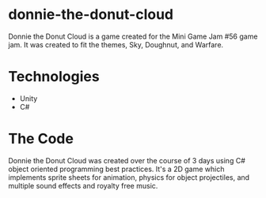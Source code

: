 # donnie-the-donut-cloud
Donnie the Donut Cloud is a game created for the Mini Game Jam #56 game jam. It was created to fit the themes, Sky, Doughnut, and Warfare.

# Technologies
* Unity
* C#

# The Code
Donnie the Donut Cloud was created over the course of 3 days using C# object oriented programming best practices. It's a 2D game which implements sprite sheets for animation, physics for object projectiles, and multiple sound effects and royalty free music.
